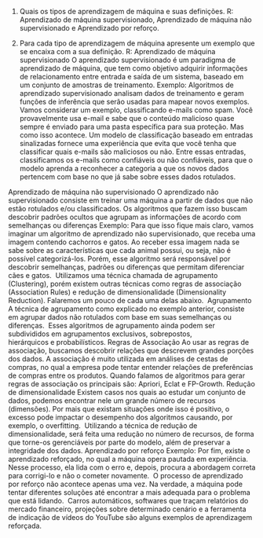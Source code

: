 ﻿1. Quais os tipos de aprendizagem de máquina e suas definições.
R: Aprendizado de máquina supervisionado, Aprendizado de máquina não supervisionado e Aprendizado por reforço.

2. Para cada tipo de aprendizagem de máquina apresente um exemplo que se encaixa com a sua definição.
R: Aprendizado de máquina supervisionado
O aprendizado supervisionado é um paradigma de aprendizado de máquina, que tem como objetivo adquirir informações de relacionamento entre entrada e saída de um sistema, baseado em um conjunto de amostras de treinamento. 
Exemplo: Algoritmos de aprendizado supervisionado analisam dados de treinamento e geram funções de inferência que serão usadas para mapear novos exemplos. Vamos considerar um exemplo, classificando e-mails como spam. Você provavelmente usa e-mail e sabe que o conteúdo malicioso quase sempre é enviado para uma pasta específica para sua proteção. Mas como isso acontece. Um modelo de classificação baseado em entradas sinalizadas fornece uma experiência que evita que você tenha que classificar quais e-mails são maliciosos ou não. Entre essas entradas, classificamos os e-mails como confiáveis ​​ou não confiáveis, para que o modelo aprenda a reconhecer a categoria a que os novos dados pertencem com base no que já sabe sobre esses dados rotulados.

Aprendizado de máquina não supervisionado
O aprendizado não supervisionado consiste em treinar uma máquina a partir de dados que não estão rotulados e/ou classificados. Os algoritmos que fazem isso buscam descobrir padrões ocultos que agrupam as informações de acordo com semelhanças ou diferenças
Exemplo: Para que isso fique mais claro, vamos imaginar um algoritmo de aprendizado não supervisionado, que receba uma imagem contendo cachorros e gatos. Ao receber essa imagem nada se sabe sobre as características que cada animal possui, ou seja, não é possível categorizá-los. Porém, esse algoritmo será responsável por descobrir semelhanças, padrões ou diferenças que permitam diferenciar cães e gatos. 
Utilizamos uma técnica chamada de agrupamento (Clustering), porém existem outras técnicas como regras de associação (Association Rules) e redução de dimensionalidade (Dimensionality Reduction). Falaremos um pouco de cada uma delas abaixo. 
Agrupamento
A técnica de agrupamento como explicado no exemplo anterior, consiste em agrupar dados não rotulados com base em suas semelhanças ou diferenças.  Esses algoritmos de agrupamento ainda podem ser subdivididos em agrupamentos exclusivos, sobrepostos, hierárquicos e probabilísticos.
Regras de Associação
Ao usar as regras de associação, buscamos descobrir relações que descrevem grandes porções dos dados. A associação é muito utilizada em análises de cestas de compras, no qual a empresa pode tentar entender relações de preferências de compras entre os produtos.
Quando falamos de algoritmos para gerar regras de associação os principais são: Apriori, Eclat e FP-Growth.
Redução de dimensionalidade
Existem casos nos quais ao estudar um conjunto de dados, podemos encontrar nele um grande número de recursos (dimensões). Por mais que existam situações onde isso é positivo, o excesso pode impactar o desempenho dos algoritmos causando, por exemplo, o overfitting. 
Utilizando a técnica de redução de dimensionalidade, será feita uma redução no número de recursos, de forma que torne-os gerenciáveis por parte do modelo, além de preservar a integridade dos dados.
Aprendizado por reforço
Exemplo: Por fim, existe o aprendizado reforçado, no qual a máquina opera pautada em experiência. Nesse processo, ela lida com o erro e, depois, procura a abordagem correta para corrigi-lo e não o cometer novamente. 
O processo de aprendizado por reforço não acontece apenas uma vez. Na verdade, a máquina pode tentar diferentes soluções até encontrar a mais adequada para o problema que está lidando. 
Carros automáticos, softwares que traçam relatórios do mercado financeiro, projeções sobre determinado cenário e a ferramenta de indicação de vídeos do YouTube são alguns exemplos de aprendizagem reforçada. 


